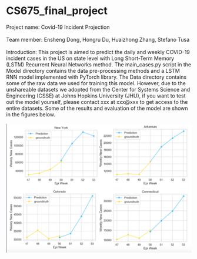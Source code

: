# CS675_final_project
Project name: Covid-19 Incident Projection <br>
<br>
Team member: Ensheng Dong, Hongru Du, Huaizhong Zhang, Stefano Tusa <br>
<br>
Introduction: This project is aimed to predict the daily and weekly COVID-19 incident cases in the US on state level with Long Short-Term Memory (LSTM) Recurrent Neural Networks method. The main_cases.py script in the Model directory contains the data pre-processing methods and a LSTM RNN model implemented with PyTorch library. The Data directory contains some of the raw data we used for training this model. However, due to the unshareable datasets we adopted from the Center for Systems Science and Engineering (CSSE) at Johns Hopkins University (JHU), if you want to test out the model yourself, please contact xxx at xxx@xxx to get access to the entire datasets. Some of the results and evaluation of the model are shown in the figures below. <br>
<br>
![Image text](https://github.com/arthurzhang434/CS675_final_project/blob/main/weekly.png)   

